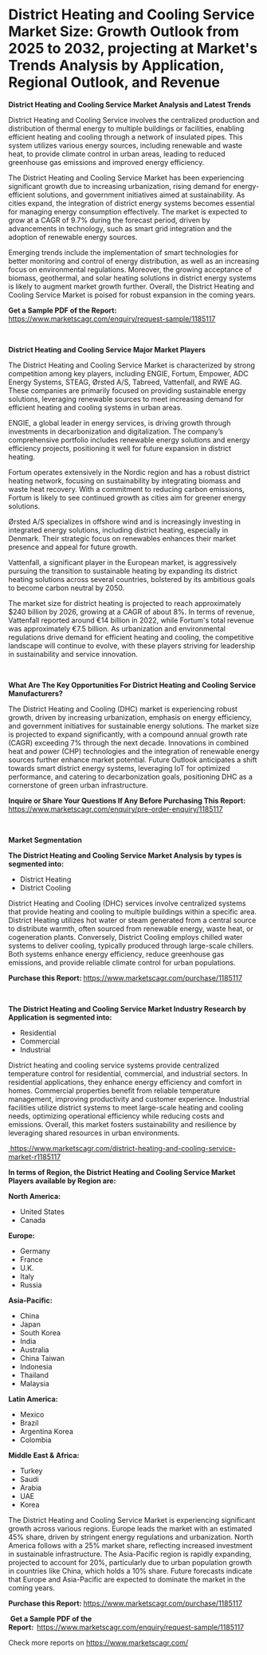<p><h1>District Heating and Cooling Service Market Size: Growth Outlook from 2025 to 2032, projecting at Market's Trends Analysis by Application, Regional Outlook, and Revenue</h1></p><p><strong>District Heating and Cooling Service Market Analysis and Latest Trends</strong></p>
<p><p>District Heating and Cooling Service involves the centralized production and distribution of thermal energy to multiple buildings or facilities, enabling efficient heating and cooling through a network of insulated pipes. This system utilizes various energy sources, including renewable and waste heat, to provide climate control in urban areas, leading to reduced greenhouse gas emissions and improved energy efficiency.</p><p>The District Heating and Cooling Service Market has been experiencing significant growth due to increasing urbanization, rising demand for energy-efficient solutions, and government initiatives aimed at sustainability. As cities expand, the integration of district energy systems becomes essential for managing energy consumption effectively. The market is expected to grow at a CAGR of 9.7% during the forecast period, driven by advancements in technology, such as smart grid integration and the adoption of renewable energy sources.</p><p>Emerging trends include the implementation of smart technologies for better monitoring and control of energy distribution, as well as an increasing focus on environmental regulations. Moreover, the growing acceptance of biomass, geothermal, and solar heating solutions in district energy systems is likely to augment market growth further. Overall, the District Heating and Cooling Service Market is poised for robust expansion in the coming years.</p></p>
<p><strong>Get a Sample PDF of the Report:&nbsp;</strong> <a href="https://www.marketscagr.com/enquiry/request-sample/1185117?utm_campaign=2014&utm_medium=2&utm_source=Github&utm_content=ia&utm_term=11012025&utm_id=district-heating-and-cooling-service">https://www.marketscagr.com/enquiry/request-sample/1185117</a></p>
<p>&nbsp;</p>
<p><strong>District Heating and Cooling Service Major Market Players</strong></p>
<p><p>The District Heating and Cooling Service Market is characterized by strong competition among key players, including ENGIE, Fortum, Empower, ADC Energy Systems, STEAG, Ørsted A/S, Tabreed, Vattenfall, and RWE AG. These companies are primarily focused on providing sustainable energy solutions, leveraging renewable sources to meet increasing demand for efficient heating and cooling systems in urban areas.</p><p>ENGIE, a global leader in energy services, is driving growth through investments in decarbonization and digitalization. The company’s comprehensive portfolio includes renewable energy solutions and energy efficiency projects, positioning it well for future expansion in district heating.</p><p>Fortum operates extensively in the Nordic region and has a robust district heating network, focusing on sustainability by integrating biomass and waste heat recovery. With a commitment to reducing carbon emissions, Fortum is likely to see continued growth as cities aim for greener energy solutions.</p><p>Ørsted A/S specializes in offshore wind and is increasingly investing in integrated energy solutions, including district heating, especially in Denmark. Their strategic focus on renewables enhances their market presence and appeal for future growth.</p><p>Vattenfall, a significant player in the European market, is aggressively pursuing the transition to sustainable heating by expanding its district heating solutions across several countries, bolstered by its ambitious goals to become carbon neutral by 2050.</p><p>The market size for district heating is projected to reach approximately $240 billion by 2026, growing at a CAGR of about 8%. In terms of revenue, Vattenfall reported around €14 billion in 2022, while Fortum's total revenue was approximately €7.5 billion. As urbanization and environmental regulations drive demand for efficient heating and cooling, the competitive landscape will continue to evolve, with these players striving for leadership in sustainability and service innovation.</p></p>
<p>&nbsp;</p>
<p><strong>What Are The Key Opportunities For District Heating and Cooling Service Manufacturers?</strong></p>
<p><p>The District Heating and Cooling (DHC) market is experiencing robust growth, driven by increasing urbanization, emphasis on energy efficiency, and government initiatives for sustainable energy solutions. The market size is projected to expand significantly, with a compound annual growth rate (CAGR) exceeding 7% through the next decade. Innovations in combined heat and power (CHP) technologies and the integration of renewable energy sources further enhance market potential. Future Outlook anticipates a shift towards smart district energy systems, leveraging IoT for optimized performance, and catering to decarbonization goals, positioning DHC as a cornerstone of green urban infrastructure.</p></p>
<p><strong>Inquire or Share Your Questions If Any Before Purchasing This Report:</strong> <a href="https://www.marketscagr.com/enquiry/pre-order-enquiry/1185117?utm_campaign=2014&utm_medium=2&utm_source=Github&utm_content=ia&utm_term=11012025&utm_id=district-heating-and-cooling-service">https://www.marketscagr.com/enquiry/pre-order-enquiry/1185117</a></p>
<p>&nbsp;</p>
<p><strong>Market Segmentation</strong></p>
<p><strong>The District Heating and Cooling Service Market Analysis by types is segmented into:</strong></p>
<p><ul><li>District Heating</li><li>District Cooling</li></ul></p>
<p><p>District Heating and Cooling (DHC) services involve centralized systems that provide heating and cooling to multiple buildings within a specific area. District Heating utilizes hot water or steam generated from a central source to distribute warmth, often sourced from renewable energy, waste heat, or cogeneration plants. Conversely, District Cooling employs chilled water systems to deliver cooling, typically produced through large-scale chillers. Both systems enhance energy efficiency, reduce greenhouse gas emissions, and provide reliable climate control for urban populations.</p></p>
<p><strong>Purchase this Report:&nbsp;</strong><a href="https://www.marketscagr.com/purchase/1185117?utm_campaign=2014&utm_medium=2&utm_source=Github&utm_content=ia&utm_term=11012025&utm_id=district-heating-and-cooling-service">https://www.marketscagr.com/purchase/1185117</a></p>
<p>&nbsp;</p>
<p><strong>The District Heating and Cooling Service Market Industry Research by Application is segmented into:</strong></p>
<p><ul><li>Residential</li><li>Commercial</li><li>Industrial</li></ul></p>
<p><p>District heating and cooling service systems provide centralized temperature control for residential, commercial, and industrial sectors. In residential applications, they enhance energy efficiency and comfort in homes. Commercial properties benefit from reliable temperature management, improving productivity and customer experience. Industrial facilities utilize district systems to meet large-scale heating and cooling needs, optimizing operational efficiency while reducing costs and emissions. Overall, this market fosters sustainability and resilience by leveraging shared resources in urban environments.</p></p>
<p><a href="https://www.marketscagr.com/district-heating-and-cooling-service-market-r1185117?utm_campaign=2014&utm_medium=2&utm_source=Github&utm_content=ia&utm_term=11012025&utm_id=district-heating-and-cooling-service">&nbsp;https://www.marketscagr.com/district-heating-and-cooling-service-market-r1185117</a></p>
<p><strong>In terms of Region, the District Heating and Cooling Service Market Players available by Region are:</strong></p>
<p>
    <p> <strong> North America: </strong>
        <ul>
            <li>United States</li>
            <li>Canada</li>
        </ul>
        </p> 
    <p> <strong> Europe: </strong>
        <ul>
            <li>Germany</li>
            <li>France</li>
            <li>U.K.</li>
            <li>Italy</li>
            <li>Russia</li>
        </ul>
        </p> 
    <p> <strong> Asia-Pacific: </strong>
        <ul>
            <li>China</li>
            <li>Japan</li>
            <li>South Korea</li>
            <li>India</li>
            <li>Australia</li>
            <li>China Taiwan</li>
            <li>Indonesia</li>
            <li>Thailand</li>
            <li>Malaysia</li>
        </ul>
        </p> 
    <p> <strong> Latin America: </strong>
        <ul>
            <li>Mexico</li>
            <li>Brazil</li>
            <li>Argentina Korea</li>
            <li>Colombia</li>
        </ul>
        </p> 
    <p> <strong> Middle East & Africa: </strong>
        <ul>
            <li>Turkey</li>
            <li>Saudi</li>
            <li>Arabia</li>
            <li>UAE</li>
            <li>Korea</li>
        </ul>
    </p>
    </p>
<p><p>The District Heating and Cooling Service Market is experiencing significant growth across various regions. Europe leads the market with an estimated 45% share, driven by stringent energy regulations and urbanization. North America follows with a 25% market share, reflecting increased investment in sustainable infrastructure. The Asia-Pacific region is rapidly expanding, projected to account for 20%, particularly due to urban population growth in countries like China, which holds a 10% share. Future forecasts indicate that Europe and Asia-Pacific are expected to dominate the market in the coming years.</p></p>
<p><strong>Purchase this Report: </strong><a href="https://www.marketscagr.com/purchase/1185117?utm_campaign=2014&utm_medium=2&utm_source=Github&utm_content=ia&utm_term=11012025&utm_id=district-heating-and-cooling-service">https://www.marketscagr.com/purchase/1185117</a></p>
<p>&nbsp;<strong>Get a Sample PDF of the Report:&nbsp;&nbsp;</strong><a href="https://www.marketscagr.com/enquiry/request-sample/1185117?utm_campaign=2014&utm_medium=2&utm_source=Github&utm_content=ia&utm_term=11012025&utm_id=district-heating-and-cooling-service">https://www.marketscagr.com/enquiry/request-sample/1185117</a></p>
<p><strong></strong></p>
<p>Check more reports on <a href="https://www.marketscagr.com/?utm_campaign=2014&utm_medium=2&utm_source=Github&utm_content=ia&utm_term=11012025&utm_id=district-heating-and-cooling-service">https://www.marketscagr.com/</a></p>